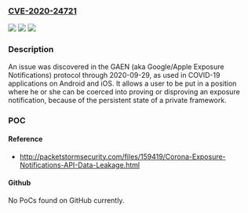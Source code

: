 ### [CVE-2020-24721](https://cve.mitre.org/cgi-bin/cvename.cgi?name=CVE-2020-24721)
![](https://img.shields.io/static/v1?label=Product&message=n%2Fa&color=blue)
![](https://img.shields.io/static/v1?label=Version&message=n%2Fa&color=blue)
![](https://img.shields.io/static/v1?label=Vulnerability&message=n%2Fa&color=brighgreen)

### Description

An issue was discovered in the GAEN (aka Google/Apple Exposure Notifications) protocol through 2020-09-29, as used in COVID-19 applications on Android and iOS. It allows a user to be put in a position where he or she can be coerced into proving or disproving an exposure notification, because of the persistent state of a private framework.

### POC

#### Reference
- http://packetstormsecurity.com/files/159419/Corona-Exposure-Notifications-API-Data-Leakage.html

#### Github
No PoCs found on GitHub currently.

